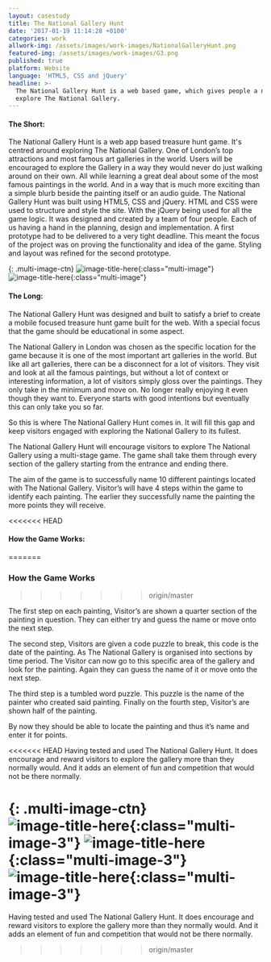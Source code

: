 ```yaml
---
layout: casestudy
title: The National Gallery Hunt
date: '2017-01-19 11:14:28 +0100'
categories: work
allwork-img: /assets/images/work-images/NationalGalleryHunt.png
featured-img: /assets/images/work-images/G3.png
published: true
platform: Website
language: 'HTML5, CSS and jQuery'
headline: >-
  The National Gallery Hunt is a web based game, which gives people a new way to
  explore The National Gallery.
---
```

#### The Short:

The National Gallery Hunt is a web app based treasure hunt game. It's centred around exploring The National Gallery. One of London’s top attractions and most famous art galleries in the world. Users will be encouraged to explore the Gallery in a way they would never do just walking around on their own. All while learning a great deal about some of the most famous paintings in the world. And in a way that is much more exciting than a simple blurb beside the painting itself or an audio guide.
The National Gallery Hunt was built using HTML5, CSS and jQuery. HTML and CSS were used to structure and style the site. With the jQuery being used for all the game logic.
It was designed and created by a team of four people. Each of us having a hand in the planning, design and implementation.
A first prototype had to be delivered to a very tight deadline. This meant the focus of the project was on proving the functionality and idea of the game. Styling and layout was refined for the second prototype.

{: .multi-image-ctn}
![image-title-here](/assets/images/work-images/gallery1.png){:class="multi-image"}
![image-title-here](/assets/images/work-images/G1.png){:class="multi-image"} 

#### The Long:

The National Gallery Hunt was designed and built to satisfy a brief to create a mobile focused treasure hunt game built for the web. With a special focus that the game should be educational in some aspect.

The National Gallery in London was chosen as the specific location for the game because it is one of the most important art galleries in the world. But like all art galleries, there can be a disconnect for a lot of visitors. They visit and look at all the famous paintings, but without a lot of context or interesting information, a lot of visitors simply gloss over the paintings. They only take in the minimum and move on. No longer really enjoying it even though they want to. Everyone starts with good intentions but eventually this can only take you so far.

So this is where The National Gallery Hunt comes in. It will fill this gap and keep visitors engaged with exploring the National Gallery to its fullest.

The National Gallery Hunt will encourage visitors to explore The National Gallery using a multi-stage game. The game shall take them through every section of the gallery starting from the entrance and ending there.

The aim of the game is to successfully name 10 different paintings located with The National Gallery. Visitor’s will have 4 steps within the game to identify each painting. The earlier they successfully name the painting the more points they will receive.

<<<<<<< HEAD
#### How the Game Works:
=======
### How the Game Works
>>>>>>> origin/master

The first step on each painting, Visitor’s are shown a quarter section of the painting in question. They can either try and guess the name or move onto the next step.

The second step, Visitors are given a code puzzle to break, this code is the date of the painting. As The National Gallery is organised into sections by time period. The Visitor can now go to this specific area of the gallery and look for the painting. Again they can guess the name of it or move onto the next step.

The third step is a tumbled word puzzle. This puzzle is the name of the painter who created said painting. Finally on the fourth step, Visitor’s are shown half of the painting.

By now they should be able to locate the painting and thus it’s name and enter it for points.

<<<<<<< HEAD
Having tested and used The National Gallery Hunt. It does encourage and reward visitors to explore the gallery more than they normally would. And it adds an element of fun and competition that would not be there normally. 

{: .multi-image-ctn}
![image-title-here](/assets/images/work-images/G2.png){:class="multi-image-3"}
![image-title-here](/assets/images/work-images/G4.png){:class="multi-image-3"}
![image-title-here](/assets/images/work-images/G5.png){:class="multi-image-3"} 
=======
Having tested and used The National Gallery Hunt. It does encourage and reward visitors to explore the gallery more than they normally would. And it adds an element of fun and competition that would not be there normally.
>>>>>>> origin/master
